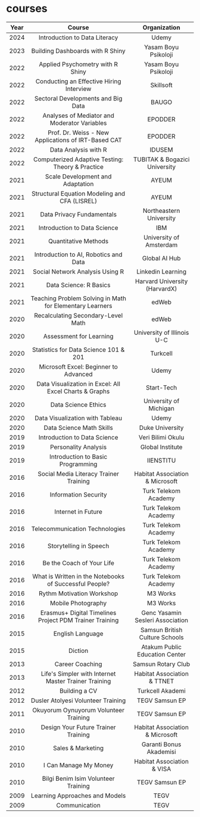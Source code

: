 # courses

| **Year** |                         **Course**                         |           **Organization**          |
|:--------:|:----------------------------------------------------------:|:-----------------------------------:|
| 2024     | Introduction to Data Literacy                              | Udemy                               |
| 2023     | Building Dashboards with R Shiny                           | Yasam Boyu Psikoloji                |
| 2022     | Applied Psychometry with R Shiny                           | Yasam Boyu Psikoloji                |
| 2022     | Conducting an Effective Hiring Interview                   | Skillsoft                           |
| 2022     | Sectoral Developments and Big Data                         | BAUGO                               |
| 2022     | Analyses of Mediator and Moderator Variables               | EPODDER                             |
| 2022     | Prof. Dr. Weiss - New Applications of IRT-Based CAT        | EPODDER                             |
| 2022     | Data Analysis with R                                       | IDUSEM                              |
| 2022     | Computerized Adaptive Testing: Theory & Practice           | TUBITAK & Bogazici University       |
| 2021     | Scale Development and Adaptation                           | AYEUM                               |
| 2021     | Structural Equation Modeling and CFA (LISREL)              | AYEUM                               |
| 2021     | Data Privacy Fundamentals                                  | Northeastern University             |
| 2021     | Introduction to Data Science                               | IBM                                 |
| 2021     | Quantitative Methods                                       | University of Amsterdam             |
| 2021     | Introduction to AI, Robotics and Data                      | Global AI Hub                       |
| 2021     | Social Network Analysis Using R                            | Linkedin Learning                   |
| 2021     | Data Science: R Basics                                     | Harvard University (HarvardX)       |
| 2021     | Teaching Problem Solving in Math for Elementary Learners   | edWeb                               |
| 2020     | Recalculating Secondary-Level Math                         | edWeb                               |
| 2020     | Assessment for Learning                                    | University of Illinois U-C          |
| 2020     | Statistics for Data Science 101 & 201                      | Turkcell                            |
| 2020     | Microsoft Excel: Beginner to Advanced                      | Udemy                               |
| 2020     | Data Visualization in Excel: All Excel Charts & Graphs     | Start-Tech                          |
| 2020     | Data Science Ethics                                        | University of Michigan              |
| 2020     | Data Visualization with Tableau                            | Udemy                               |
| 2020     | Data Science Math Skills                                   | Duke University                     |
| 2019     | Introduction to Data Science                               | Veri Bilimi Okulu                   |
| 2019     | Personality Analysis                                       | Global Institute                    |
| 2019     | Introduction to Basic Programming                          | IIENSTITU                           |
| 2016     | Social Media Literacy Trainer Training                     | Habitat Association & Microsoft     |
| 2016     | Information Security                                       | Turk Telekom Academy                |
| 2016     | Internet in Future                                         | Turk Telekom Academy                |
| 2016     | Telecommunication Technologies                             | Turk Telekom Academy                |
| 2016     | Storytelling in Speech                                     | Turk Telekom Academy                |
| 2016     | Be the Coach of Your Life                                  | Turk Telekom Academy                |
| 2016     | What is Written in the Notebooks of Successful People?     | Turk Telekom Academy                |
| 2016     | Rythm Motivation Workshop                                  | M3 Works                            |
| 2016     | Mobile Photography                                         | M3 Works                            |
| 2016     | Erasmus+ Digital Timelines Project PDM Trainer Training    | Genc Yasamin Sesleri Association    |
| 2015     | English Language                                           | Samsun British Culture Schools      |
| 2015     | Diction                                                    | Atakum Public Education Center      |
| 2013     | Career Coaching                                            | Samsun Rotary Club                  |
| 2013     | Life's Simpler with Internet Master Trainer Training       | Habitat Association & TTNET         |
| 2012     | Building a CV                                              | Turkcell Akademi                    |
| 2012     | Dusler Atolyesi Volunteer Training                         | TEGV Samsun EP                      |
| 2011     | Okuyorum Oynuyorum Volunteer Training                      | TEGV Samsun EP                      |
| 2010     | Design Your Future Trainer Training                        | Habitat Association & Microsoft     |
| 2010     | Sales & Marketing                                          | Garanti Bonus Akademisi             |
| 2010     | I Can Manage My Money                                      | Habitat Association & VISA          |
| 2010     | Bilgi Benim Isim Volunteer Training                        | TEGV Samsun EP                      |
| 2009     | Learning Approaches and Models                             | TEGV                                |
| 2009     | Communication                                              | TEGV                                |
